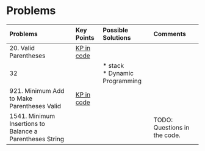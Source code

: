 
# Problems

| Problems | Key Points | Possible Solutions | Comments |
| :- | :- |:- | :- | 
| 20. Valid Parentheses | [KP in code](../../stack/stack_lc20.go) |  | |
| 32 | | * stack <br> * Dynamic Programming | | 
| 921. Minimum Add to Make Parentheses Valid | [KP in code](./parentheses_lc921.go) | | | 
| 1541. Minimum Insertions to Balance a Parentheses String | | | TODO: Questions in the code. | 
